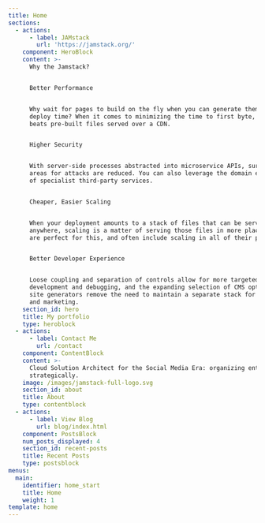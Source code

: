 ```yaml
---
title: Home
sections:
  - actions:
      - label: JAMstack
        url: 'https://jamstack.org/'
    component: HeroBlock
    content: >-
      Why the Jamstack?


      Better Performance


      Why wait for pages to build on the fly when you can generate them at
      deploy time? When it comes to minimizing the time to first byte, nothing
      beats pre-built files served over a CDN.


      Higher Security


      With server-side processes abstracted into microservice APIs, surface
      areas for attacks are reduced. You can also leverage the domain expertise
      of specialist third-party services.


      Cheaper, Easier Scaling


      When your deployment amounts to a stack of files that can be served
      anywhere, scaling is a matter of serving those files in more places. CDNs
      are perfect for this, and often include scaling in all of their plans.


      Better Developer Experience


      Loose coupling and separation of controls allow for more targeted
      development and debugging, and the expanding selection of CMS options for
      site generators remove the need to maintain a separate stack for content
      and marketing.
    section_id: hero
    title: My portfolio
    type: heroblock
  - actions:
      - label: Contact Me
        url: /contact
    component: ContentBlock
    content: >-
      Cloud Solution Architect for the Social Media Era: organizing entities
      strategically.
    image: /images/jamstack-full-logo.svg
    section_id: about
    title: About
    type: contentblock
  - actions:
      - label: View Blog
        url: blog/index.html
    component: PostsBlock
    num_posts_displayed: 4
    section_id: recent-posts
    title: Recent Posts
    type: postsblock
menus:
  main:
    identifier: home_start
    title: Home
    weight: 1
template: home
---
```


